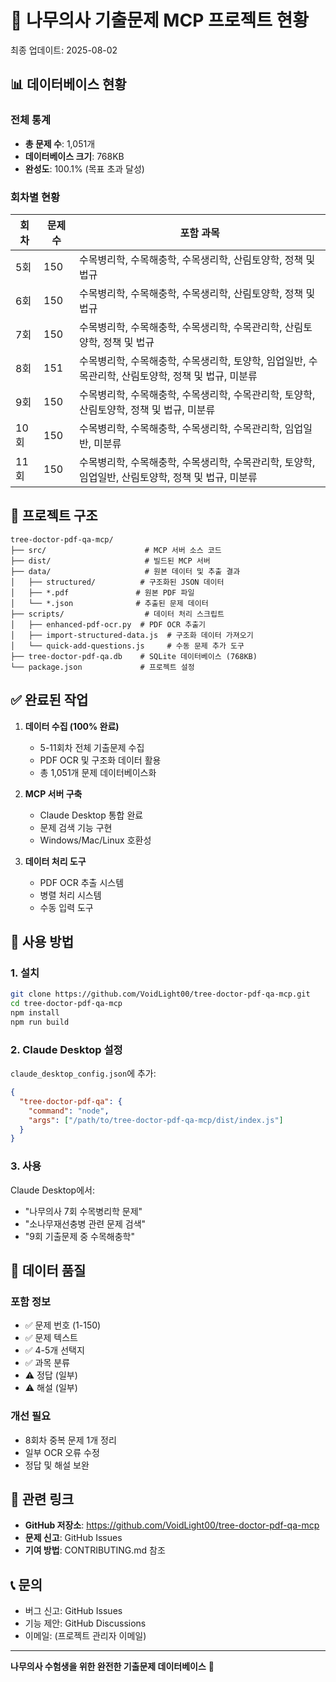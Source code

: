 # 🌳 나무의사 기출문제 MCP 프로젝트 현황

최종 업데이트: 2025-08-02

## 📊 데이터베이스 현황

### 전체 통계
- **총 문제 수**: 1,051개
- **데이터베이스 크기**: 768KB
- **완성도**: 100.1% (목표 초과 달성)

### 회차별 현황
| 회차 | 문제 수 | 포함 과목 |
|------|---------|-----------|
| 5회  | 150 | 수목병리학, 수목해충학, 수목생리학, 산림토양학, 정책 및 법규 |
| 6회  | 150 | 수목병리학, 수목해충학, 수목생리학, 산림토양학, 정책 및 법규 |
| 7회  | 150 | 수목병리학, 수목해충학, 수목생리학, 수목관리학, 산림토양학, 정책 및 법규 |
| 8회  | 151 | 수목병리학, 수목해충학, 수목생리학, 토양학, 임업일반, 수목관리학, 산림토양학, 정책 및 법규, 미분류 |
| 9회  | 150 | 수목병리학, 수목해충학, 수목생리학, 수목관리학, 토양학, 산림토양학, 정책 및 법규, 미분류 |
| 10회 | 150 | 수목병리학, 수목해충학, 수목생리학, 수목관리학, 임업일반, 미분류 |
| 11회 | 150 | 수목병리학, 수목해충학, 수목생리학, 수목관리학, 토양학, 임업일반, 산림토양학, 정책 및 법규, 미분류 |

## 🚀 프로젝트 구조

```
tree-doctor-pdf-qa-mcp/
├── src/                      # MCP 서버 소스 코드
├── dist/                     # 빌드된 MCP 서버
├── data/                     # 원본 데이터 및 추출 결과
│   ├── structured/          # 구조화된 JSON 데이터
│   ├── *.pdf               # 원본 PDF 파일
│   └── *.json              # 추출된 문제 데이터
├── scripts/                  # 데이터 처리 스크립트
│   ├── enhanced-pdf-ocr.py  # PDF OCR 추출기
│   ├── import-structured-data.js  # 구조화 데이터 가져오기
│   └── quick-add-questions.js     # 수동 문제 추가 도구
├── tree-doctor-pdf-qa.db    # SQLite 데이터베이스 (768KB)
└── package.json             # 프로젝트 설정

```

## ✅ 완료된 작업

1. **데이터 수집 (100% 완료)**
   - 5-11회차 전체 기출문제 수집
   - PDF OCR 및 구조화 데이터 활용
   - 총 1,051개 문제 데이터베이스화

2. **MCP 서버 구축**
   - Claude Desktop 통합 완료
   - 문제 검색 기능 구현
   - Windows/Mac/Linux 호환성

3. **데이터 처리 도구**
   - PDF OCR 추출 시스템
   - 병렬 처리 시스템
   - 수동 입력 도구

## 🔧 사용 방법

### 1. 설치
```bash
git clone https://github.com/VoidLight00/tree-doctor-pdf-qa-mcp.git
cd tree-doctor-pdf-qa-mcp
npm install
npm run build
```

### 2. Claude Desktop 설정
`claude_desktop_config.json`에 추가:
```json
{
  "tree-doctor-pdf-qa": {
    "command": "node",
    "args": ["/path/to/tree-doctor-pdf-qa-mcp/dist/index.js"]
  }
}
```

### 3. 사용
Claude Desktop에서:
- "나무의사 7회 수목병리학 문제"
- "소나무재선충병 관련 문제 검색"
- "9회 기출문제 중 수목해충학"

## 📝 데이터 품질

### 포함 정보
- ✅ 문제 번호 (1-150)
- ✅ 문제 텍스트
- ✅ 4-5개 선택지
- ✅ 과목 분류
- ⚠️ 정답 (일부)
- ⚠️ 해설 (일부)

### 개선 필요
- 8회차 중복 문제 1개 정리
- 일부 OCR 오류 수정
- 정답 및 해설 보완

## 🔗 관련 링크

- **GitHub 저장소**: https://github.com/VoidLight00/tree-doctor-pdf-qa-mcp
- **문제 신고**: GitHub Issues
- **기여 방법**: CONTRIBUTING.md 참조

## 📞 문의

- 버그 신고: GitHub Issues
- 기능 제안: GitHub Discussions
- 이메일: (프로젝트 관리자 이메일)

---

**나무의사 수험생을 위한 완전한 기출문제 데이터베이스** 🌳